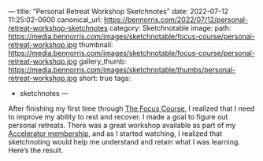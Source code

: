 —
title: “Personal Retreat Workshop Sketchnotes”
date: 2022-07-12 11:25:02-0600
canonical_url: https://bennorris.com/2022/07/12/personal-retreat-workshop-sketchnotes
category: Sketchnotable
image:
    path: https://media.bennorris.com/images/sketchnotable/focus-course/personal-retreat-workshop.jpg
    thumbnail: https://media.bennorris.com/images/sketchnotable/focus-course/personal-retreat-workshop.jpg
gallery_thumb: https://media.bennorris.com/images/sketchnotable/thumbs/personal-retreat-workshop.jpg
short: true
tags:
- sketchnotes
—

After finishing my first time through [The Focus Course](https://thefocuscourse.com/), I realized that I need to improve my ability to rest and recover. I made a goal to figure out personal retreats. There was a great workshop available as part of my [Accelerator membership](https://thefocuscourse.com/accelerator), and as I started watching, I realized that sketchnoting would help me understand and retain what I was learning. Here’s the result.
